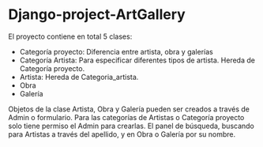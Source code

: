 # Django-project-ArtGallery
El proyecto contiene en total 5 clases:

* Categoría proyecto: Diferencia entre artista, obra y galerías
* Categoría Artista: Para especificar diferentes tipos de artista. Hereda de Categoría proyecto.
* Artista: Hereda de Categoria_artista.
*	Obra
* Galería

Objetos de la clase Artista, Obra y Galería pueden ser creados a través de Admin o formulario. Para las categorías de Artistas o Categoría proyecto solo tiene permiso el Admin para crearlas.
El panel de búsqueda, buscando para Artistas a través del apellido, y en Obra o Galería por su nombre.

